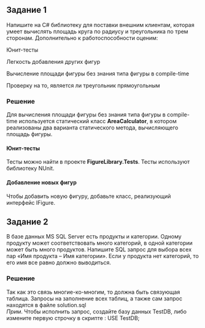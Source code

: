 ## Задание 1 
Напишите на C# библиотеку для поставки внешним клиентам, которая умеет вычислять площадь круга по радиусу и треугольника по трем сторонам. Дополнительно к работоспособности оценим:

Юнит-тесты

Легкость добавления других фигур

Вычисление площади фигуры без знания типа фигуры в compile-time

Проверку на то, является ли треугольник прямоугольным

### Решение

Для вычисления площади фигуры без знания типа фигуры в compile-time используется статический класс **AreaCalculator**, в котором реализованы два варианта статического метода, вычисляющего площадь фигуры. 

#### Юнит-тесты

Тесты можно найти в проекте **FigureLibrary.Tests**. Тесты используют библиотеку NUnit.

#### Добавление новых фигур

Чтобы добавить новую фигуру, добавьте класс, реализующий интерфейс IFigure. 

## Задание 2

В базе данных MS SQL Server есть продукты и категории. Одному продукту может соответствовать много категорий, в одной категории может быть много продуктов. Напишите SQL запрос для выбора всех пар «Имя продукта – Имя категории». Если у продукта нет категорий, то его имя все равно должно выводиться.

### Решение

Так как это связь многие-ко-многим, то должна быть связующая таблица. Запросы на заполнение всех таблиц, а также сам запрос находятся в файле solution.sql
<br/> *Прим*. Чтобы исполнить запрос, создайте базу данных TestDB, либо измените первую строчку в скрипте : USE TestDB;